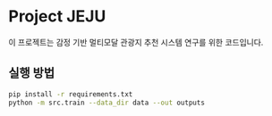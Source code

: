 # Project JEJU

이 프로젝트는 감정 기반 멀티모달 관광지 추천 시스템 연구를 위한 코드입니다.

## 실행 방법
```bash
pip install -r requirements.txt
python -m src.train --data_dir data --out outputs
```